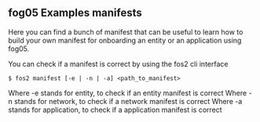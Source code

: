 ## fog05 Examples manifests

Here you can find a bunch of manifest that can be useful to learn how to build your own manifest for onboarding an 
entity or an application using fog05.

You can check if a manifest is correct by using the fos2 cli interface

    $ fos2 manifest [-e | -n | -a] <path_to_manifest>

Where -e stands for entity, to check if an entity manifest is correct
Where -n stands for network, to check if a network manifest is correct
Where -a stands for application, to check if a application manifest is correct
